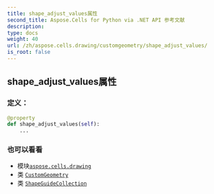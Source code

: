 ```yaml
---
title: shape_adjust_values属性
second_title: Aspose.Cells for Python via .NET API 参考文献
description:
type: docs
weight: 40
url: /zh/aspose.cells.drawing/customgeometry/shape_adjust_values/
is_root: false
---
```

## shape_adjust_values属性
### 定义：
```python
@property
def shape_adjust_values(self):
    ...
```

### 也可以看看
* 模块[`aspose.cells.drawing`](../../)
* 类 [`CustomGeometry`](/cells/python-net/zh/aspose.cells.drawing/customgeometry)
* 类 [`ShapeGuideCollection`](/cells/python-net/zh/aspose.cells.drawing/shapeguidecollection)
